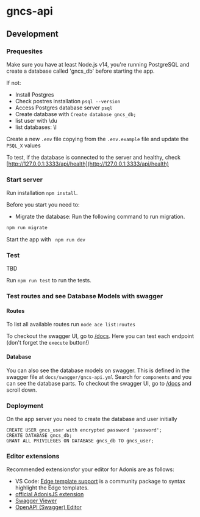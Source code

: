 # gncs-api

## Development
### Prequesites

Make sure you have at least Node.js v14, you're running PostgreSQL and create a database called 'gncs_db' before starting the app.

If not:
- Install Postgres
- Check postres installation `psql --version`
- Access Postgres database server `psql`
- Create database with `Create database gncs_db;`
- list user with \du
- list databases: \l

Create a new `.env` file copying from the `.env.example` file and update the `PSQL_X` values

To test, if the database is connected to the server and healthy, check [http://127.0.0.1:3333/api/health](http://127.0.0.1:3333/api/health)

### Start server
Run installation `npm install`.

Before you start you need to:

- Migrate the database: Run the following command to run migration.

```bash
npm run migrate
```

Start the app with 
``` npm run dev```

### Test
TBD

Run `npm run test` to run the tests.

### Test routes and see Database Models with swagger
#### Routes
To list all available routes run `node ace list:routes`

To checkout the swagger UI, go to [/docs](http://127.0.0.1:3333/docs). Here you can test each endpoint (don't forget the `execute` button!)

#### Database
You can also see the database models on swagger. 
This is defined in the swagger file at `docs/swagger/gncs-api.yml`
Search for `components` and you can see the database parts.
To checkout the swagger UI, go to [/docs](http://127.0.0.1:3333/docs) and scroll down.

### Deployment
On the app server you need to create the database and user initially

```
CREATE USER gncs_user with encrypted password 'password';
CREATE DATABASE gncs_db;
GRANT ALL PRIVILEGES ON DATABASE gncs_db TO gncs_user;
```

### Editor extensions

Recommended extensionsfor your editor for Adonis are as follows:

- VS Code: [Edge template support](https://marketplace.visualstudio.com/items?itemName=luongnd.edge) is a community package to syntax highlight the Edge templates.
- [official AdonisJS extension](https://marketplace.visualstudio.com/items?itemName=jripouteau.adonis-vscode-extension)
- [Swagger Viewer](https://marketplace.visualstudio.com/items?itemName=Arjun.swagger-viewer)
- [OpenAPI (Swagger) Editor](https://marketplace.visualstudio.com/items?itemName=42Crunch.vscode-openapi)
